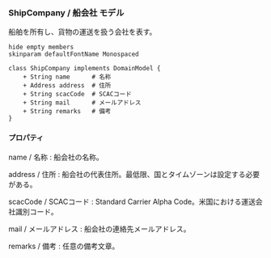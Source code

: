 ### ShipCompany / 船会社 モデル

船舶を所有し、貨物の運送を扱う会社を表す。  

```plantuml
hide empty members
skinparam defaultFontName Monospaced

class ShipCompany implements DomainModel {
    + String name      # 名称
    + Address address  # 住所
    + String scacCode  # SCACコード
    + String mail      # メールアドレス
    + String remarks   # 備考
}
```

#### プロパティ

name / 名称
: 船会社の名称。

address / 住所
: 船会社の代表住所。最低限、国とタイムゾーンは設定する必要がある。

scacCode / SCACコード
: Standard Carrier Alpha Code。米国における運送会社識別コード。

mail / メールアドレス
: 船会社の連絡先メールアドレス。

remarks / 備考
: 任意の備考文章。
